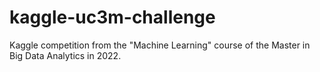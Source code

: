 # kaggle-uc3m-challenge
Kaggle competition from the "Machine Learning" course of the Master in Big Data Analytics in 2022.
